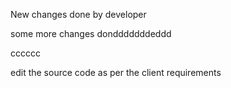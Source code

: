 New changes done by developer

some more changes dondddddddeddd


cccccc

edit the source code as per the client requirements

